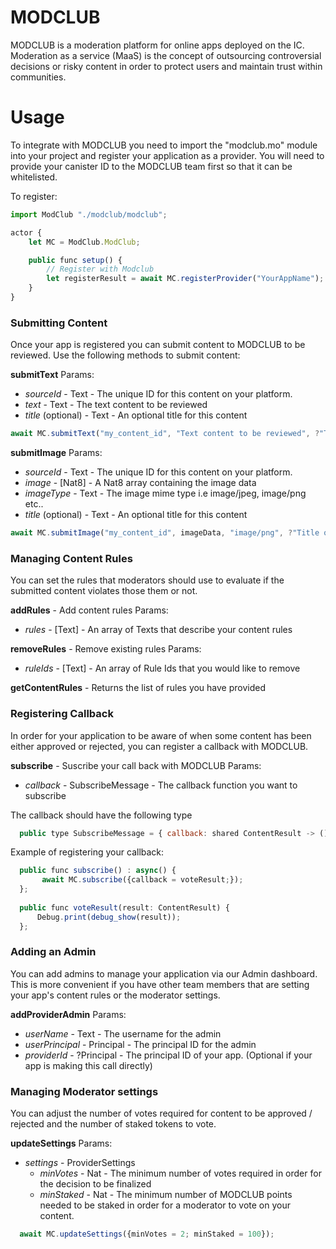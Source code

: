 # MODCLUB

MODCLUB is a moderation platform for online apps deployed on the IC. Moderation as a service (MaaS) is the concept of outsourcing controversial decisions or risky content in order to protect users and maintain trust within communities.


# Usage

To integrate with MODCLUB you need to import the "modclub.mo" module into your project and register your application as a provider. You will need to provide your canister ID to the MODCLUB team first so that it can be whitelisted.

To register:
```js
import ModClub "./modclub/modclub";

actor {
    let MC = ModClub.ModClub;

    public func setup() {
        // Register with Modclub
        let registerResult = await MC.registerProvider("YourAppName");
    }
}
```

### Submitting Content

Once your app is registered you can submit content to MODCLUB to be reviewed. Use the following methods to submit content:

**submitText**
Params:
- *sourceId* - Text - The unique ID for this content on your platform. 
- *text* - Text - The text content to be reviewed
- *title* (optional) - Text - An optional title for this content

```js
await MC.submitText("my_content_id", "Text content to be reviewed", ?"Title of content");
```

**submitImage**
Params:
- *sourceId* - Text - The unique ID for this content on your platform. 
- *image* - [Nat8] - A Nat8 array containing the image data 
- *imageType* - Text - The image mime type i.e image/jpeg, image/png etc..
- *title* (optional) - Text - An optional title for this content

```js
await MC.submitImage("my_content_id", imageData, "image/png", ?"Title of Image Content");
```
### Managing Content Rules

You can set the rules that moderators should use to evaluate if the submitted content violates those them or not.

**addRules** - Add content rules
Params:
- *rules* - [Text] - An array of Texts that describe your content rules


**removeRules** - Remove existing rules
Params:
- *ruleIds* - [Text] - An array of Rule Ids that you would like to remove

**getContentRules** - Returns the list of rules you have provided


### Registering Callback
In order for your application to be aware of when some content has been either approved or rejected, you can register a callback with MODCLUB.

**subscribe** - Suscribe your call back with MODCLUB
Params:
- *callback* - SubscribeMessage - The callback function you want to subscribe

The callback should have the following type
```js
  public type SubscribeMessage = { callback: shared ContentResult -> (); };
```

Example of registering your callback:
```js
  public func subscribe() : async() {
       await MC.subscribe({callback = voteResult;});
  };
    
  public func voteResult(result: ContentResult) {
      Debug.print(debug_show(result));
  };
```

### Adding an Admin
You can add admins to manage your application via our Admin dashboard. This is more convenient if you have other team members that are setting your app's content rules or the moderator settings.

**addProviderAdmin**
Params:
 - *userName* - Text - The username for the admin
 - *userPrincipal* - Principal - The principal ID for the admin
 - *providerId* - ?Principal - The principal ID of your app. (Optional if your app is making this call directly) 

### Managing Moderator settings
You can adjust the number of votes required for content to be approved / rejected and the number of staked tokens to vote.

**updateSettings**
Params:
- *settings* - ProviderSettings
  - *minVotes* - Nat - The minimum number of votes required in order for the decision to be finalized
  - *minStaked* - Nat - The minimum number of MODCLUB points needed to be staked in order for a moderator to vote on your content.

```js
  await MC.updateSettings({minVotes = 2; minStaked = 100});
```



